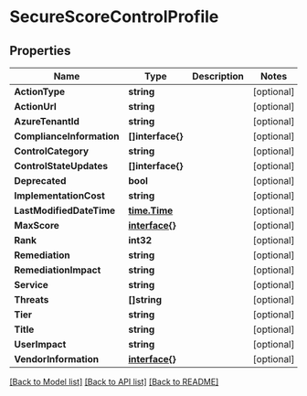 # SecureScoreControlProfile

## Properties

Name | Type | Description | Notes
------------ | ------------- | ------------- | -------------
**ActionType** | **string** |  | [optional] 
**ActionUrl** | **string** |  | [optional] 
**AzureTenantId** | **string** |  | [optional] 
**ComplianceInformation** | **[]interface{}** |  | [optional] 
**ControlCategory** | **string** |  | [optional] 
**ControlStateUpdates** | **[]interface{}** |  | [optional] 
**Deprecated** | **bool** |  | [optional] 
**ImplementationCost** | **string** |  | [optional] 
**LastModifiedDateTime** | [**time.Time**](time.Time.md) |  | [optional] 
**MaxScore** | [**interface{}**](.md) |  | [optional] 
**Rank** | **int32** |  | [optional] 
**Remediation** | **string** |  | [optional] 
**RemediationImpact** | **string** |  | [optional] 
**Service** | **string** |  | [optional] 
**Threats** | **[]string** |  | [optional] 
**Tier** | **string** |  | [optional] 
**Title** | **string** |  | [optional] 
**UserImpact** | **string** |  | [optional] 
**VendorInformation** | [**interface{}**](.md) |  | [optional] 

[[Back to Model list]](../README.md#documentation-for-models) [[Back to API list]](../README.md#documentation-for-api-endpoints) [[Back to README]](../README.md)


